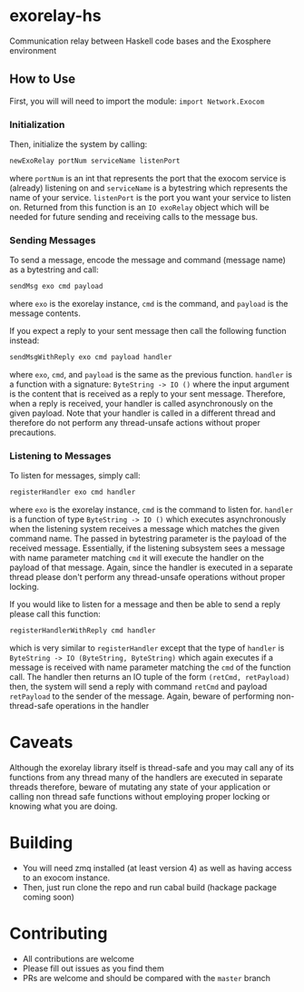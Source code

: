 # exorelay-hs
Communication relay between Haskell code bases and the Exosphere environment


## How to Use

First, you will will need to import the module: `import Network.Exocom`

### Initialization
Then, initialize the system by calling:
```haskell
newExoRelay portNum serviceName listenPort
```
where `portNum` is an int that represents the port that the exocom service is (already) listening on and `serviceName` is a bytestring which represents the name of your service. `listenPort` is the port you want your service to listen on.
Returned from this function is an `IO exoRelay` object which will be needed for future sending and receiving calls to the message bus.

### Sending Messages
To send a message, encode the message and command (message name) as a bytestring and call:
```haskell
sendMsg exo cmd payload
```
where `exo` is the exorelay instance, `cmd` is the command, and `payload` is the message contents.

If you expect a reply to your sent message then call the following function instead:
```haskell
sendMsgWithReply exo cmd payload handler
```
where `exo`, `cmd`, and `payload` is the same as the previous function. `handler` is a function with a signature: `ByteString -> IO ()` where the input argument is the content that is received as a reply to your sent message. Therefore, when a reply is received, your handler is called asynchronously on the given payload. Note that your handler is called in a different thread and therefore do not perform any thread-unsafe actions without proper precautions.

### Listening to Messages
To listen for messages, simply call:
 ```haskell
registerHandler exo cmd handler
```
where `exo` is the exorelay instance, `cmd` is the command to listen for. `handler` is a function of type `ByteString -> IO ()` which executes asynchronously when the listening system receives a message which matches the given command name. The passed in bytestring parameter is the payload of the received message. Essentially, if the listening subsystem sees a message with name parameter matching `cmd` it will execute the handler on the payload of that message. Again, since the handler is executed in a separate thread please don't perform any thread-unsafe operations without proper locking.

If you would like to listen for a message and then be able to send a reply please call this function:
```haskell
registerHandlerWithReply cmd handler
```
which is very similar to `registerHandler` except that the type of `handler` is `ByteString -> IO (ByteString, ByteString)` which again executes if a message is received with name parameter matching the `cmd` of the function call. The handler then returns an IO tuple of the form `(retCmd, retPayload)` then, the system will send a reply with command `retCmd` and payload `retPayload` to the sender of the message. Again, beware of performing non-thread-safe operations in the handler

# Caveats
Although the exorelay library itself is thread-safe and you may call any of its functions from any thread many of the handlers are executed in separate threads therefore, beware of mutating any state of your application or calling non thread safe functions without employing proper locking or knowing what you are doing.

# Building
* You will need zmq installed (at least version 4) as well as having access to an exocom instance.
* Then, just run clone the repo and run cabal build (hackage package coming soon)

# Contributing
* All contributions are welcome
* Please fill out issues as you find them
* PRs are welcome and should be compared with the `master` branch
